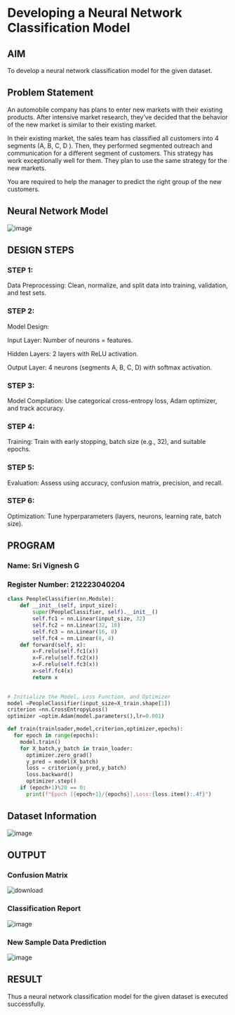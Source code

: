 # Developing a Neural Network Classification Model

## AIM

To develop a neural network classification model for the given dataset.

## Problem Statement

An automobile company has plans to enter new markets with their existing products. After intensive market research, they’ve decided that the behavior of the new market is similar to their existing market.

In their existing market, the sales team has classified all customers into 4 segments (A, B, C, D ). Then, they performed segmented outreach and communication for a different segment of customers. This strategy has work exceptionally well for them. They plan to use the same strategy for the new markets.

You are required to help the manager to predict the right group of the new customers.

## Neural Network Model

![image](https://github.com/user-attachments/assets/3689221b-1280-4ca9-9760-d594e5982d50)


## DESIGN STEPS

### STEP 1:
Data Preprocessing: Clean, normalize, and split data into training, validation, and test sets.

### STEP 2:
Model Design:

Input Layer: Number of neurons = features.

Hidden Layers: 2 layers with ReLU activation.

Output Layer: 4 neurons (segments A, B, C, D) with softmax activation.

### STEP 3:
Model Compilation: Use categorical cross-entropy loss, Adam optimizer, and track accuracy.

### STEP 4:
Training: Train with early stopping, batch size (e.g., 32), and suitable epochs.

### STEP 5:
Evaluation: Assess using accuracy, confusion matrix, precision, and recall.

### STEP 6:
Optimization: Tune hyperparameters (layers, neurons, learning rate, batch size).


## PROGRAM

### Name: Sri Vignesh G    
### Register Number: 212223040204

```python
class PeopleClassifier(nn.Module):
    def __init__(self, input_size):
        super(PeopleClassifier, self).__init__()
        self.fc1 = nn.Linear(input_size, 32)
        self.fc2 = nn.Linear(32, 16)
        self.fc3 = nn.Linear(16, 8)
        self.fc4 = nn.Linear(8, 4)
    def forward(self, x):
        x=F.relu(self.fc1(x))
        x=F.relu(self.fc2(x))
        x=F.relu(self.fc3(x))
        x=self.fc4(x)
        return x
        
```
```python
# Initialize the Model, Loss Function, and Optimizer
model =PeopleClassifier(input_size=X_train.shape[1])
criterion =nn.CrossEntropyLoss()
optimizer =optim.Adam(model.parameters(),lr=0.001)
```
```python
def train(trainloader,model,criterion,optimizer,epochs):
  for epoch in range(epochs):
    model.train()
    for X_batch,y_batch in train_loader:
      optimizer.zero_grad()
      y_pred = model(X_batch)
      loss = criterion(y_pred,y_batch)
      loss.backward()
      optimizer.step()
    if (epoch+1)%20 == 0:
      print(f"Epoch [{epoch+1}/{epochs}],Loss:{loss.item():.4f}")
```

## Dataset Information

![image](https://github.com/user-attachments/assets/d8718f6f-1464-4476-a599-45dd261c6fd4)


## OUTPUT

### Confusion Matrix

![download](https://github.com/user-attachments/assets/8de88631-256b-4b0c-8c07-dd1d4567596a)


### Classification Report

![image](https://github.com/user-attachments/assets/03608949-18a5-4ef6-9d75-e156258ff027)

### New Sample Data Prediction

![image](https://github.com/user-attachments/assets/a9a35a40-c13a-46ec-947d-da48c148e700)


## RESULT
Thus a neural network classification model for the given dataset is executed successfully.
